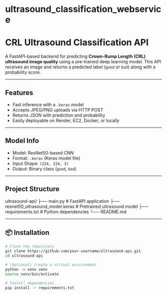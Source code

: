 # ultrasound_classification_webservice

# CRL Ultrasound Classification API

A FastAPI-based backend for predicting **Crown-Rump Length (CRL) ultrasound image quality** using a pre-trained deep learning model. This API receives an image and returns a predicted label (`good` or `bad`) along with a probability score.

---

## Features

- Fast inference with a `.keras` model
- Accepts JPEG/PNG uploads via HTTP POST
- Returns JSON with prediction and probability
- Easily deployable on Render, EC2, Docker, or locally

---

## Model Info

- Model: ResNet50-based CNN
- Format: `.keras` (Keras model file)
- Input Shape: `(224, 224, 3)`
- Output: Binary class (`good`, `bad`)

---

## Project Structure

ultrasound-api/
├── main.py # FastAPI application
├── resnet50_ultrasound_model.keras # Pretrained ultrasound model
├── requirements.txt # Python dependencies
└── README.md


---

## 📦 Installation

```bash
# Clone the repository
git clone https://github.com/your-username/ultrasound-api.git
cd ultrasound-api

# (Optional) Create a virtual environment
python -m venv venv
source venv/bin/activate

# Install dependencies
pip install -r requirements.txt



